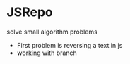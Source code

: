 # JSRepo
solve small algorithm problems 
 
 * First problem is reversing a text in js
 * working with branch
